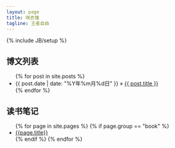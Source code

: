 ```yaml
---
layout: page
title: 咲衣憧
tagline: 王者自由
---
```

{% include JB/setup %}

## 博文列表

<ul class="posts">
  {% for post in site.posts %}
    <li><span>{{ post.date | date: "%Y年%m月%d日" }}</span> &raquo; <a href="{{ BASE_PATH }}{{ post.url }}">{{ post.title }}</a></li>
  {% endfor %}
</ul>

## 读书笔记

<ul class="books">
  {% for page in site.pages %}
    {% if page.group == "book" %}
      <li><a href="{{ BASE_PATH }}{{page.url}}">{{page.title}}</a></li>
    {% endif %}
  {% endfor %}
</ul>

